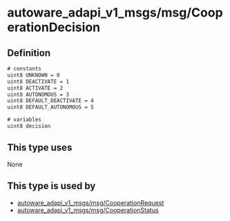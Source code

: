 <!-- This file is generated by a tool. Do not edit directly. -->

# autoware_adapi_v1_msgs/msg/CooperationDecision

## Definition

```txt
# constants
uint8 UNKNOWN = 0
uint8 DEACTIVATE = 1
uint8 ACTIVATE = 2
uint8 AUTONOMOUS = 3
uint8 DEFAULT_DEACTIVATE = 4
uint8 DEFAULT_AUTONOMOUS = 5

# variables
uint8 decision
```

## This type uses

None

## This type is used by

- [autoware_adapi_v1_msgs/msg/CooperationRequest](../../autoware_adapi_v1_msgs/msg/cooperation_request.md)
- [autoware_adapi_v1_msgs/msg/CooperationStatus](../../autoware_adapi_v1_msgs/msg/cooperation_status.md)
